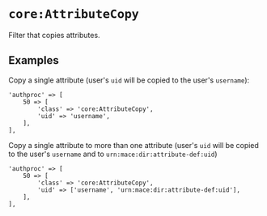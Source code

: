 `core:AttributeCopy`
====================

Filter that copies attributes.


Examples
--------

Copy a single attribute (user's `uid` will be copied to the user's `username`):

    'authproc' => [
        50 => [
            'class' => 'core:AttributeCopy',
            'uid' => 'username',
        ],
    ],

Copy a single attribute to more than one attribute (user's `uid` will be copied to the user's `username` and to `urn:mace:dir:attribute-def:uid`)

    'authproc' => [
        50 => [
            'class' => 'core:AttributeCopy',
            'uid' => ['username', 'urn:mace:dir:attribute-def:uid'],
        ],
    ],
